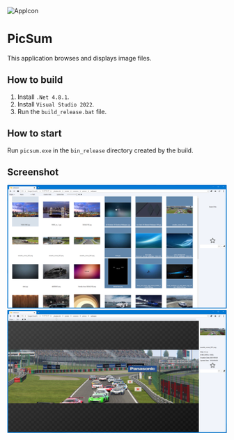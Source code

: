 ![AppIcon](https://user-images.githubusercontent.com/3197942/233235268-b041e75a-4ff5-49a0-92b0-e096704c7f13.png) 

# PicSum
This application browses and displays image files.

## How to build
1. Install `.Net 4.8.1`.
1. Install `Visual Studio 2022`.
1. Run the `build_release.bat` file.

## How to start
Run `picsum.exe` in the `bin_release` directory created by the build.

## Screenshot
![Browsing View](./screenshot/screenshot-001.png)
![Image display](./screenshot/screenshot-002.png)
